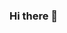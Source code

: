 ### Hi there 👋

<!--
**ArkRaider/ArkRaider** is a ✨ _special_ ✨ repository because its `README.md` (this file) appears on your GitHub profile.

Here are some ideas to get you started:

- 🔭 I’m currently working on C++ amd datastructures
- 🌱 I’m currently learning to code
- 👯 I’m looking to collaborate on nothing now
- 🤔 I’m looking for help with some c++ings
- 💬 Ask me about ...
- 📫 How to reach me: ...
- 😄 Pronouns: ...
- ⚡ Fun fact: ...
-->
